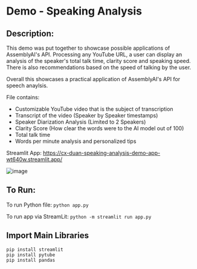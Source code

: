 # Demo - Speaking Analysis

## Description:
This demo was put together to showcase possible applications of AssemblyAI's API. Processing any YouTube URL, a user can display an analysis of the speaker's total talk time, clarity score and speaking speed. There is also recommendations based on the speed of talking by the user.   

Overall this showcases a practical application of AssemblyAI's API for speech anaylsis.

File contains:
- Customizable YouTube video that is the subject of transcription
- Transcript of the video (Speaker by Speaker timestamps)
- Speaker Diarization Analysis (Limited to 2 Speakers)
- Clarity Score (How clear the words were to the AI model out of 100)
- Total talk time
- Words per minute analysis and personalized tips 

Streamlit App:
https://cx-duan-speaking-analysis-demo-app-wt640w.streamlit.app/  

![image](https://user-images.githubusercontent.com/57568318/229958740-40cb19ce-698f-4841-be4c-66ea25032108.png)

## To Run:

To run Python file:
```python app.py```   

To run app via StreamLit:
```python -m streamlit run app.py``` 


## Import Main Libraries
```pip install streamlit```  
```pip install pytube```  
```pip install pandas```  




